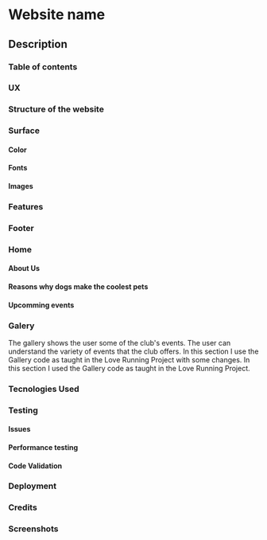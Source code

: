 # Website name

## Description

### Table of contents

### UX

### Structure of the website

### Surface

#### Color

#### Fonts

#### Images

### Features

### Footer

### Home

#### About Us

#### Reasons why dogs make the coolest pets

#### Upcomming events

### Galery

The gallery shows the user some of the club's events.
The user can understand the variety of events that the club offers.
In this section I use the Gallery code as taught in the Love Running Project with some changes.
In this section I used the Gallery code as taught in the Love Running Project.

### Tecnologies Used

### Testing

#### Issues

#### Performance testing

#### Code Validation

### Deployment

### Credits

### Screenshots


